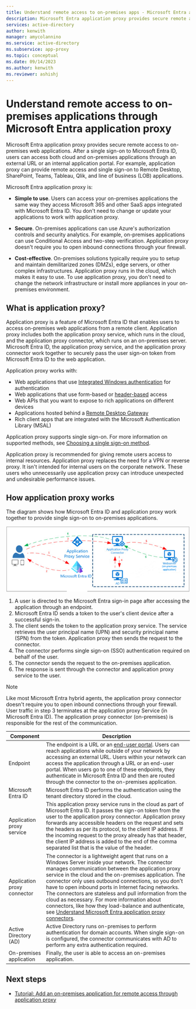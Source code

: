 ```yaml
---
title: Understand remote access to on-premises apps - Microsoft Entra application proxy
description: Microsoft Entra application proxy provides secure remote access to on-premises web applications. After a single sign-on to Microsoft Entra ID, users can access both cloud and on-premises applications through an external URL or an internal application portal. For example, application proxy can provide remote access and single sign-on to Remote Desktop, SharePoint, Teams, Tableau, Qlik, and line of business (LOB) applications.
services: active-directory
author: kenwith
manager: amycolannino
ms.service: active-directory
ms.subservice: app-proxy
ms.topic: conceptual
ms.date: 09/14/2023
ms.author: kenwith
ms.reviewer: ashishj
---
```


# Understand remote access to on-premises applications through Microsoft Entra application proxy

Microsoft Entra application proxy provides secure remote access to on-premises web applications. After a single sign-on to Microsoft Entra ID, users can access both cloud and on-premises applications through an external URL or an internal application portal. For example, application proxy can provide remote access and single sign-on to Remote Desktop, SharePoint, Teams, Tableau, Qlik, and line of business (LOB) applications.

Microsoft Entra application proxy is:

- **Simple to use**. Users can access your on-premises applications the same way they access Microsoft 365 and other SaaS apps integrated with Microsoft Entra ID. You don't need to change or update your applications to work with application proxy.

- **Secure**. On-premises applications can use Azure's authorization controls and security analytics. For example, on-premises applications can use Conditional Access and two-step verification. Application proxy doesn't require you to open inbound connections through your firewall.

- **Cost-effective**. On-premises solutions typically require you to setup and maintain demilitarized zones (DMZs), edge servers, or other complex infrastructures. Application proxy runs in the cloud, which makes it easy to use. To use application proxy, you don't need to change the network infrastructure or install more appliances in your on-premises environment.

## What is application proxy?
Application proxy is a feature of Microsoft Entra ID that enables users to access on-premises web applications from a remote client. Application proxy includes both the application proxy service, which runs in the cloud, and the application proxy connector, which runs on an on-premises server. Microsoft Entra ID, the application proxy service, and the application proxy connector work together to securely pass the user sign-on token from Microsoft Entra ID to the web application.

Application proxy works with:

* Web applications that use [Integrated Windows authentication](./how-to-configure-sso-with-kcd.md) for authentication
* Web applications that use form-based or [header-based](./application-proxy-configure-single-sign-on-with-headers.md) access
* Web APIs that you want to expose to rich applications on different devices
* Applications hosted behind a [Remote Desktop Gateway](./application-proxy-integrate-with-remote-desktop-services.md)
* Rich client apps that are integrated with the Microsoft Authentication Library (MSAL)

Application proxy supports single sign-on. For more information on supported methods, see [Choosing a single sign-on method](~/identity/enterprise-apps/plan-sso-deployment.md#choosing-a-single-sign-on-method).

Application proxy is recommended for giving remote users access to internal resources. Application proxy replaces the need for a VPN or reverse proxy. It isn't intended for internal users on the corporate network.  These users who unnecessarily use application proxy can introduce unexpected and undesirable performance issues.

## How application proxy works

The diagram shows how Microsoft Entra ID and application proxy work together to provide single sign-on to on-premises applications.

![Microsoft Entra application proxy diagram](./media/application-proxy/azureappproxxy.png)

1. A user is directed to the Microsoft Entra sign-in page after accessing the application through an endpoint.
2. Microsoft Entra ID sends a token to the user's client device after a successful sign-in.
3. The client sends the token to the application proxy service. The service retrieves the user principal name (UPN) and security principal name (SPN) from the token. Application proxy then sends the request to the connector.
4. The connector performs single sign-on (SSO) authentication required on behalf of the user.
5. The connector sends the request to the on-premises application.
6. The response is sent through the connector and application proxy service to the user.

> [!NOTE]
> Like most Microsoft Entra hybrid agents, the application proxy connector doesn't require you to open inbound connections through your firewall. User traffic in step 3 terminates at the application proxy Service (in Microsoft Entra ID). The application proxy connector (on-premises) is responsible for the rest of the communication.
>


| Component | Description |
| --------- | ----------- |
| Endpoint  | The endpoint is a URL or an [end-user portal](~/identity/enterprise-apps/end-user-experiences.md). Users can reach applications while outside of your network by accessing an external URL. Users within your network can access the application through a URL or an end-user portal. When users go to one of these endpoints, they authenticate in Microsoft Entra ID and then are routed through the connector to the on-premises application.|
| Microsoft Entra ID | Microsoft Entra ID performs the authentication using the tenant directory stored in the cloud. |
| Application proxy service | This application proxy service runs in the cloud as part of Microsoft Entra ID. It passes the sign-on token from the user to the application proxy connector. Application proxy forwards any accessible headers on the request and sets the headers as per its protocol, to the client IP address. If the incoming request to the proxy already has that header, the client IP address is added to the end of the comma separated list that is the value of the header.|
| Application proxy connector | The connector is a lightweight agent that runs on a Windows Server inside your network. The connector manages communication between the application proxy service in the cloud and the on-premises application. The connector only uses outbound connections, so you don't have to open inbound ports in Internet facing networks. The connectors are stateless and pull information from the cloud as necessary. For more information about connectors, like how they load-balance and authenticate, see [Understand Microsoft Entra application proxy connectors](application-proxy-connectors.md).|
| Active Directory (AD) | Active Directory runs on-premises to perform authentication for domain accounts. When single sign-on is configured, the connector communicates with AD to perform any extra authentication required.
| On-premises application | Finally, the user is able to access an on-premises application.

## Next steps

- [Tutorial: Add an on-premises application for remote access through application proxy](application-proxy-add-on-premises-application.md)
